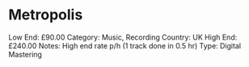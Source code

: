 # Metropolis

Low End: £90.00
Category: Music, Recording
Country: UK
High End: £240.00
Notes: High end rate p/h (1 track done in 0.5 hr)
Type: Digital Mastering